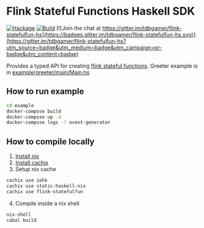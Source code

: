 # Flink Stateful Functions Haskell SDK
[![Hackage](https://img.shields.io/hackage/v/flink-statefulfun.svg)](https://hackage.haskell.org/package/flink-statefulfun) [![Build](https://img.shields.io/travis/tdbgamer/flink-statefulfun-hs.svg)](https://travis-ci.com/github/tdbgamer/flink-statefulfun-hs) [![Join the chat at https://gitter.im/tdbgamer/flink-statefulfun-hs](https://badges.gitter.im/tdbgamer/flink-statefulfun-hs.svg)](https://gitter.im/tdbgamer/flink-statefulfun-hs?utm_source=badge&utm_medium=badge&utm_campaign=pr-badge&utm_content=badge)

Provides a typed API for creating [flink stateful functions](https://flink.apache.org/news/2020/04/07/release-statefun-2.0.0.html). Greeter example is in [example/greeter/main/Main.hs](example/greeter/main/Main.hs)

## How to run example

```bash
cd example
docker-compose build
docker-compose up -d
docker-compose logs -f event-generator
```

## How to compile locally

1. [Install nix](https://nixos.org/download.html)
2. [Install cachix](https://github.com/cachix/cachix#installation)
3. Setup nix cache 
```bash
cachix use iohk
cachix use static-haskell-nix
cachix use flink-statefulfun
```
4. Compile inside a nix shell
```bash
nix-shell
cabal build
```
